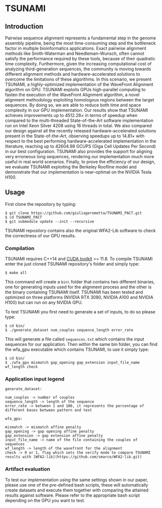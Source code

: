 # TSUNAMI

## Introduction

Pairwise sequence alignment represents a fundamental step in the genome assembly pipeline, being the most time-consuming step and the bottleneck factor in multiple bioinformatics applications. Exact pairwise alignment methods like Smith-Waterman and Needleman–Wunsch, often cannot satisfy the performance required by these tools, because of their quadratic time complexity. Furthermore, given the increasing computational cost of analyzing third-generation sequences, the community is moving towards different alignment methods and hardware-accelerated solutions to overcome the limitations of these algorithms. In this scenario, we present TSUNAMI, a highly-optimized implementation of the WaveFront Alignment algorithm on GPU. TSUNAMI exploits GPUs high-parallel computing to fasten the execution of the WaveFront Alignment algorithm, a novel alignment methodology exploiting homologous regions between the target sequences. By doing so, we are able to reduce both time and space complexity in our GPU implementation. Our results show that TSUNAMI achieves improvements up to 4512.28× in terms of speedup when compared to the multi-threaded State-of-the-Art software implementation run on Intel Xeon Silver 4208 using 16 threads in total.
We also compared our design against all the recently released hardware-accelerated solutions present in the State-of-the-Art, observing speedups up to 14.81× with respect to the best performing hardware-accelerated implementation in the literature, reaching up to 42604.98 GCUPS (Giga Cell Updates Per Second) in our best configuration. TSUNAMI also provides the support for aligning very erroneous long sequences, rendering our implementation much more useful in real world scenarios. Finally, to prove the efficiency of our design, we evaluate TSUNAMI exploiting the Berkeley Roofline model and demonstrate that our implementation is near-optimal on the NVIDIA Tesla H100.

## Usage

First clone the repository by typing:

```
$ git clone https://github.com/giuliagerometta/TSUNAMI_PACT.git
$ cd TSUNAMI_PACT
$ git submodule update --init --recursive
```

TSUNAMI repository contains also the original WFA2-Lib software to check the correctness of our GPU results.

### Compilation
TSUNAMI requires C++14 and [CUDA toolkit](https://developer.nvidia.com/cuda-downloads) >= 11.8.
To compile TSUNAMI enter the just cloned TSUNAMI repository's folder and simply type:
```
$ make all
```
This command will create a `bin\` folder that contains two different binaries, one for generating inputs used for the alignment process and the other is the binary containing TSUNAMI itself.
TSUNAMI has been tested and optimized on three platforms (NVIDIA RTX 3080, NVIDIA A100 and NVIDIA H100) but can run on any NVIDIA GPU.

To test TSUNAMI you first need to generate a set of inputs, to do so please type:
```
$ cd bin/
$ ./generate_dataset num_couples sequence_length error_rate
```
This will generate a file called `sequences.txt` which contains the input sequences for our application.
Then within the same bin folder, you can find the wfa_gpu executable which contains TSUNAMI, to use it simply type:
```
$ cd bin/
$ ./wfa_gpu mismatch gap_opening gap_extension input_file_name wf_length check
```

### Application input legend
```
generate_dataset:

num_couples -> number of couples
sequence_length -> length of the sequence
error_rate -> between 1 and 100, it represents the percentage of different bases between pattern and text
```
```
wfa_gpu:

mismatch -> mismatch affine penalty
gap_opening -> gap opening affine penalty
gap_extension -> gap extension affine penalty
input_file_name -> name of the file containing the couples of sequences
wf_length -> length of the wavefront for the alignment
check -> 0 or 1, flag which sets the verify mode to compare TSUNAMI results with [WFA2-lib](https://github.com/smarco/WFA2-lib.git)
```
### Artifact evaluation

To test our implementation using the same settings shown in our paper, please use one of the pre-defined bash scripts,
these will automatically create datasets and execute them together with comparing the attained results against software.
Please refer to the appropriate bash script depending on the GPU you want to test.
